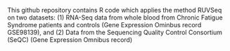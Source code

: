 This github repository contains R code which applies the method RUVSeq on two datasets: (1) RNA-Seq data from whole blood from Chronic Fatigue Syndrome patients and controls (Gene Expression Ominbus record GSE98139), and (2) Data from the Sequencing Quality Control Consortium  (SeQC) (Gene Expression Omnibus record)
